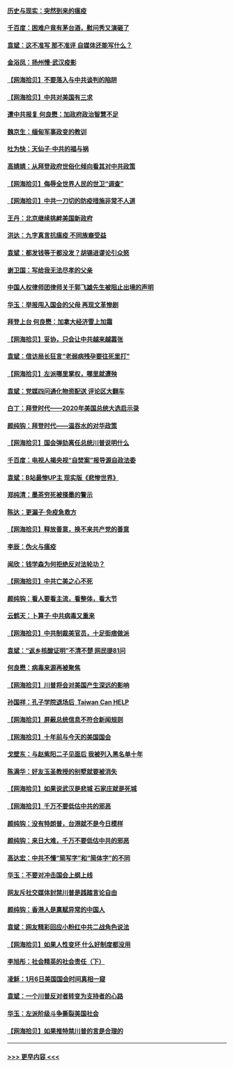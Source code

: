 #### [历史与现实：突然到来的瘟疫](../pages/nsc993/n12738507.md?t=02080251) 
#### [千百度：困难户竟有茅台酒，慰问秀又演砸了](../pages/nsc993/n12738362.md?t=02080251) 
#### [袁斌：这不准写 那不准评 自媒体还能写什么？](../pages/nsc993/n12737833.md?t=02080251) 
#### [金浴凤：扬州慢‧武汉疫影](../pages/nsc993/n12737248.md?t=02080251) 
#### [【网海拾贝】不要落入与中共谈判的陷阱](../pages/nsc993/n12735229.md?t=02080251) 
#### [【网海拾贝】中共对美国有三求](../pages/nsc993/n12735197.md?t=02080251) 
#### [遭中共报复 何良懋：加政府政治智慧不足](../pages/nsc993/n12734323.md?t=02080251) 
#### [魏京生：缅甸军事政变的教训](../pages/nsc993/n12732470.md?t=02080251) 
#### [吐为快：天仙子·中共的福与祸](../pages/nsc993/n12732165.md?t=02080251) 
#### [高婧婧：从拜登政府世俗化倾向看其对中共政策](../pages/nsc993/n12730028.md?t=02080251) 
#### [【网海拾贝】侮辱全世界人民的世卫“调查”](../pages/nsc993/n12727884.md?t=02080251) 
#### [【网海拾贝】中共一刀切的防疫措施非常不人道](../pages/nsc993/n12724879.md?t=02080251) 
#### [王丹：北京继续挑衅美国新政府](../pages/nsc993/n12722456.md?t=02080251) 
#### [洪达：九字真言抗瘟疫 不同族裔受益](../pages/nsc993/n12722448.md?t=02080251) 
#### [袁斌：都发钱等于都没发？胡锡进谬论引众怒](../pages/nsc993/n12722393.md?t=02080251) 
#### [谢卫国：写给我无法尽孝的父亲](../pages/nsc993/n12720325.md?t=02080251) 
#### [中国人权律师团律师关于郭飞雄先生被阻止出境的声明](../pages/nsc993/n12720203.md?t=02080251) 
#### [华玉：举报闯入国会的父母 再现文革惨剧](../pages/nsc993/n12719070.md?t=02080251) 
#### [拜登上台 何良懋：加拿大经济雪上加霜](../pages/nsc993/n12718943.md?t=02080251) 
#### [【网海拾贝】妥协，只会让中共越来越嚣张](../pages/nsc993/n12717392.md?t=02080251) 
#### [袁斌：信访局长狂言“老弱病残孕要往死里打”](../pages/nsc993/n12717343.md?t=02080251) 
#### [【网海拾贝】左派哪里掌权，哪里就遭殃](../pages/nsc993/n12715009.md?t=02080251) 
#### [袁斌：党媒四问通化物资配送 评论区大翻车](../pages/nsc993/n12714950.md?t=02080251) 
#### [白丁：拜登时代——2020年美国总统大选启示录](../pages/nsc993/n12714920.md?t=02080251) 
#### [颜纯钩：拜登时代——温吞水的对华政策](../pages/nsc993/n12713245.md?t=02080251) 
#### [【网海拾贝】国会弹劾离任总统川普说明什么](../pages/nsc993/n12712816.md?t=02080251) 
#### [千百度：电视人揭央视“自焚案”报导源自政法委](../pages/nsc993/n12709760.md?t=02080251) 
#### [袁斌：B站最惨UP主 现实版《悲惨世界》](../pages/nsc993/n12709686.md?t=02080251) 
#### [郑纯清：墨茶穷死被搽墨的警示](../pages/nsc993/n12709262.md?t=02080251) 
#### [陈达：更漏子·免疫急救方](../pages/nsc993/n12709244.md?t=02080251) 
#### [【网海拾贝】释放善意，换不来共产党的善意](../pages/nsc993/n12708361.md?t=02080251) 
#### [李辰：伪火与瘟疫](../pages/nsc993/n12707981.md?t=02080251) 
#### [闻欣：钱学森为何拒绝反对法轮功？](../pages/nsc993/n12707407.md?t=02080251) 
#### [【网海拾贝】中共亡美之心不死](../pages/nsc993/n12707621.md?t=02080251) 
#### [颜纯钩：看人要看主流，看整体，看大节](../pages/nsc993/n12707536.md?t=02080251) 
#### [云鹤天：卜算子‧中共病毒又重来](../pages/nsc993/n12707408.md?t=02080251) 
#### [【网海拾贝】中共制裁美官员，十足街痞做派](../pages/nsc993/n12705115.md?t=02080251) 
#### [袁斌：“返乡核酸证明”不清不楚 网民提81问](../pages/nsc993/n12704982.md?t=02080251) 
#### [何良懋：病毒来源再被聚焦](../pages/nsc993/n12704944.md?t=02080251) 
#### [【网海拾贝】川普将会对美国产生深远的影响](../pages/nsc993/n12703045.md?t=02080251) 
#### [孙国祥：孔子学院退场后  Taiwan Can HELP](../pages/nsc993/n12702430.md?t=02080251) 
#### [【网海拾贝】屏蔽总统信息不符合新闻规则](../pages/nsc993/n12699998.md?t=02080251) 
#### [【网海拾贝】十年前与今天的美国国会](../pages/nsc993/n12696993.md?t=02080251) 
#### [戈壁东：与赵紫阳二子见面后 我被列入黑名单十年](../pages/nsc993/n12696215.md?t=02080251) 
#### [陈满华：好友玉圣教授的别墅就要被消失](../pages/nsc993/n12695411.md?t=02080251) 
#### [【网海拾贝】如果说武汉是悲城 石家庄就是死城](../pages/nsc993/n12694589.md?t=02080251) 
#### [【网海拾贝】千万不要低估中共的邪恶](../pages/nsc993/n12692771.md?t=02080251) 
#### [颜纯钩：没有特朗普，台港就不是今日模样](../pages/nsc993/n12692678.md?t=02080251) 
#### [颜纯钩：来日大难，千万不要低估中共的邪恶](../pages/nsc993/n12692080.md?t=02080251) 
#### [高达宏：中共不懂“简写字”和“简体字”的不同](../pages/nsc993/n12692068.md?t=02080251) 
#### [华玉：不要对冲击国会上纲上线](../pages/nsc993/n12689948.md?t=02080251) 
#### [网友斥社交媒体封禁川普是践踏言论自由](../pages/nsc993/n12687482.md?t=02080251) 
#### [颜纯钩：香港人是禀赋异常的中国人](../pages/nsc993/n12685142.md?t=02080251) 
#### [袁斌：网友精彩回应小粉红中共二战角色说法](../pages/nsc993/n12684994.md?t=02080251) 
#### [【网海拾贝】如果人性变坏 什么好制度都没用](../pages/nsc993/n12683000.md?t=02080251) 
#### [李旭彤：社会精英的社会责任（下）](../pages/nsc993/n12680604.md?t=02080251) 
#### [凌稣：1月6日美国国会时间真相一窥](../pages/nsc993/n12682780.md?t=02080251) 
#### [袁斌：一个川普反对者转变为支持者的心路](../pages/nsc993/n12682700.md?t=02080251) 
#### [华玉：左派阶级斗争撕裂美国社会](../pages/nsc993/n12681226.md?t=02080251) 
#### [【网海拾贝】如果推特禁川普的言是合理的](../pages/nsc993/n12681232.md?t=02080251) 

----
#### [ >>> 更早内容 <<< ](../indexes/nsc993-earlier.md)
